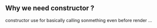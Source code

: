 ## Why we need constructor ?
constructor use for basically calling sonmething even before render ...

